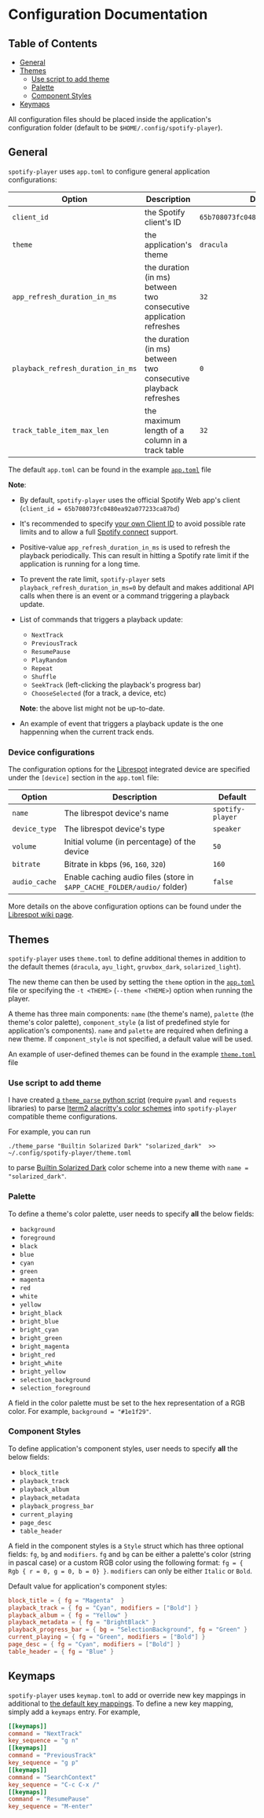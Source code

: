 # Configuration Documentation

## Table of Contents

- [General](#general)
- [Themes](#themes)
  - [Use script to add theme](#use-script-to-add-theme)
  - [Palette](#palette)
  - [Component Styles](#component-styles)
- [Keymaps](#keymaps)

All configuration files should be placed inside the application's configuration folder (default to be `$HOME/.config/spotify-player`).

## General

`spotify-player` uses `app.toml` to configure general application configurations:

| Option                            | Description                                                        | Default                            |
| --------------------------------- | ------------------------------------------------------------------ | ---------------------------------- |
| `client_id`                       | the Spotify client's ID                                            | `65b708073fc0480ea92a077233ca87bd` |
| `theme`                           | the application's theme                                            | `dracula`                          |
| `app_refresh_duration_in_ms`      | the duration (in ms) between two consecutive application refreshes | `32`                               |
| `playback_refresh_duration_in_ms` | the duration (in ms) between two consecutive playback refreshes    | `0`                                |
| `track_table_item_max_len`        | the maximum length of a column in a track table                    | `32`                               |

The default `app.toml` can be found in the example [`app.toml`](https://github.com/aome510/spotify-player/blob/master/examples/app.toml) file

**Note**:

- By default, `spotify-player` uses the official Spotify Web app's client (`client_id = 65b708073fc0480ea92a077233ca87bd`)
- It's recommended to specify [your own Client ID](https://developer.spotify.com/documentation/general/guides/authorization/app-settings/) to avoid possible rate limits and to allow a full [Spotify connect](https://www.spotify.com/us/connect/) support.
- Positive-value `app_refresh_duration_in_ms` is used to refresh the playback periodically. This can result in hitting a Spotify rate limit if the application is running for a long time.
- To prevent the rate limit, `spotify-player` sets `playback_refresh_duration_in_ms=0` by default and makes additional API calls when there is an event or a command triggering a playback update.
- List of commands that triggers a playback update:

  - `NextTrack`
  - `PreviousTrack`
  - `ResumePause`
  - `PlayRandom`
  - `Repeat`
  - `Shuffle`
  - `SeekTrack` (left-clicking the playback's progress bar)
  - `ChooseSelected` (for a track, a device, etc)

  **Note**: the above list might not be up-to-date.

- An example of event that triggers a playback update is the one happenning when the current track ends.

### Device configurations

The configuration options for the [Librespot](https://github.com/librespot-org/librespot) integrated device are specified under the `[device]` section in the `app.toml` file:

| Option        | Description                                                             | Default          |
| ------------- | ----------------------------------------------------------------------- | ---------------- |
| `name`        | The librespot device's name                                             | `spotify-player` |
| `device_type` | The librespot device's type                                             | `speaker`        |
| `volume`      | Initial volume (in percentage) of the device                            | `50`             |
| `bitrate`     | Bitrate in kbps (`96`, `160`, `320`)                                    | `160`            |
| `audio_cache` | Enable caching audio files (store in `$APP_CACHE_FOLDER/audio/` folder) | `false`          |

More details on the above configuration options can be found under the [Librespot wiki page](https://github.com/librespot-org/librespot/wiki/Options).

## Themes

`spotify-player` uses `theme.toml` to define additional themes in addition to the default themes (`dracula`, `ayu_light`, `gruvbox_dark`, `solarized_light`).

The new theme can then be used by setting the `theme` option in the [`app.toml`](#general) file or specifying the `-t <THEME>` (`--theme <THEME>`) option when running the player.

A theme has three main components: `name` (the theme's name), `palette` (the theme's color palette), `component_style` (a list of predefined style for application's components). `name` and `palette` are required when defining a new theme. If `component_style` is not specified, a default value will be used.

An example of user-defined themes can be found in the example [`theme.toml`](https://github.com/aome510/spotify-player/blob/master/examples/theme.toml) file

### Use script to add theme

I have created [a `theme_parse` python script](../scripts/theme_parse) (require `pyaml` and `requests` libraries) to parse [Iterm2 alacritty's color schemes](https://github.com/mbadolato/iTerm2-Color-Schemes/tree/master/alacritty) into `spotify-player` compatible theme configurations.

For example, you can run

```
./theme_parse "Builtin Solarized Dark" "solarized_dark"  >> ~/.config/spotify-player/theme.toml
```

to parse [Builtin Solarized Dark](https://github.com/mbadolato/iTerm2-Color-Schemes/blob/master/alacritty/Builtin%20Solarized%20Dark.yml) color scheme into a new theme with `name = "solarized_dark"`.

### Palette

To define a theme's color palette, user needs to specify **all** the below fields:

- `background`
- `foreground`
- `black`
- `blue`
- `cyan`
- `green`
- `magenta`
- `red`
- `white`
- `yellow`
- `bright_black`
- `bright_blue`
- `bright_cyan`
- `bright_green`
- `bright_magenta`
- `bright_red`
- `bright_white`
- `bright_yellow`
- `selection_background`
- `selection_foreground`

A field in the color palette must be set to the hex representation of a RGB color. For example, `background = "#1e1f29"`.

### Component Styles

To define application's component styles, user needs to specify **all** the below fields:

- `block_title`
- `playback_track`
- `playback_album`
- `playback_metadata`
- `playback_progress_bar`
- `current_playing`
- `page_desc`
- `table_header`

A field in the component styles is a `Style` struct which has three optional fields: `fg`, `bg` and `modifiers`. `fg` and `bg` can be either a palette's color (string in pascal case) or a custom RGB color using the following format: `fg = { Rgb { r = 0, g = 0, b = 0} }`. `modifiers` can only be either `Italic` or `Bold`.

Default value for application's component styles:

```toml
block_title = { fg = "Magenta"  }
playback_track = { fg = "Cyan", modifiers = ["Bold"] }
playback_album = { fg = "Yellow" }
playback_metadata = { fg = "BrightBlack" }
playback_progress_bar = { bg = "SelectionBackground", fg = "Green" }
current_playing = { fg = "Green", modifiers = ["Bold"] }
page_desc = { fg = "Cyan", modifiers = ["Bold"] }
table_header = { fg = "Blue" }
```

## Keymaps

`spotify-player` uses `keymap.toml` to add or override new key mappings in additional to [the default key mappings](https://github.com/aome510/spotify-player#commands). To define a new key mapping, simply add a `keymaps` entry. For example,

```toml
[[keymaps]]
command = "NextTrack"
key_sequence = "g n"
[[keymaps]]
command = "PreviousTrack"
key_sequence = "g p"
[[keymaps]]
command = "SearchContext"
key_sequence = "C-c C-x /"
[[keymaps]]
command = "ResumePause"
key_sequence = "M-enter"
```
